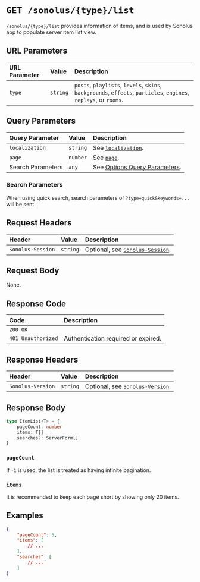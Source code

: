 # `GET /sonolus/{type}/list`

`/sonolus/{type}/list` provides information of items, and is used by Sonolus app to populate server item list view.

## URL Parameters

| URL Parameter | Value    | Description                                                                                                       |
| :------------ | :------- | :---------------------------------------------------------------------------------------------------------------- |
| `type`        | `string` | `posts`, `playlists`, `levels`, `skins`, `backgrounds`, `effects`, `particles`, `engines`, `replays`, or `rooms`. |

## Query Parameters

| Query Parameter   | Value    | Description                                                                      |
| :---------------- | :------- | :------------------------------------------------------------------------------- |
| `localization`    | `string` | See [`localization`](../query-parameters/localization.md).                       |
| `page`            | `number` | See [`page`](../query-parameters/page.md).                                       |
| Search Parameters | `any`    | See [Options Query Parameters](../query-parameters/options-query-parameters.md). |

### Search Parameters

When using quick search, search parameters of `?type=quick&keywords=...` will be sent.

## Request Headers

| Header            | Value    | Description                                                       |
| :---------------- | :------- | :---------------------------------------------------------------- |
| `Sonolus-Session` | `string` | Optional, see [`Sonolus-Session`](../headers/sonolus-session.md). |

## Request Body

None.

## Response Code

| Code               | Description                         |
| :----------------- | :---------------------------------- |
| `200 OK`           |                                     |
| `401 Unauthorized` | Authentication required or expired. |

## Response Headers

| Header            | Value    | Description                                                       |
| :---------------- | :------- | :---------------------------------------------------------------- |
| `Sonolus-Version` | `string` | Optional, see [`Sonolus-Version`](../headers/sonolus-version.md). |

## Response Body

```ts
type ItemList<T> = {
    pageCount: number
    items: T[]
    searches?: ServerForm[]
}
```

### `pageCount`

If `-1` is used, the list is treated as having infinite pagination.

### `items`

It is recommended to keep each page short by showing only 20 items.

## Examples

```json
{
    "pageCount": 5,
    "items": [
        // ...
    ],
    "searches": [
        // ...
    ]
}
```
